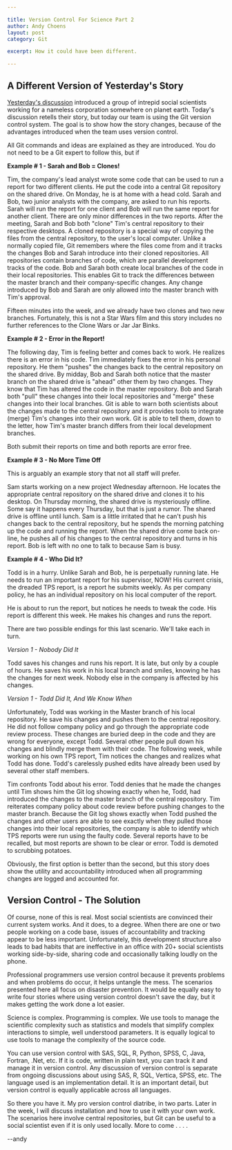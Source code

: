 ```yaml
---

title: Version Control For Science Part 2
author: Andy Choens
layout: post
category: Git

excerpt: How it could have been different.

---
```


## A Different Version of Yesterday's Story

[Yesterday's discussion](http://choens.github.io/git/2014/08/18/Version-Control-For-Science/)
introduced a group of intrepid social scientists working for a
nameless corporation somewhere on planet earth. Today's discussion
retells their story, but today our team is using the Git version
control system. The goal is to show how the story changes, because of
the advantages introduced when the team uses version control.

All Git commands and ideas are explained as they are introduced. You
do not need to be a Git expert to follow this, but if

**Example # 1 - Sarah and Bob = Clones!**

Tim, the company's lead analyst wrote some code that can be used to
run a report for two different clients. He put the code into a central
Git repository on the shared drive. On Monday, he is at home with a
head cold. Sarah and Bob, two junior analysts with the company, are
asked to run his reports. Sarah will run the report for one client and
Bob will run the same report for another client. There are only minor
differences in the two reports. After the meeting, Sarah and Bob both
"clone" Tim's central repository to their respective desktops. A
cloned repository is a special way of copying the files from the
central repository, to the user's local computer. Unlike a normally
copied file, Git remembers where the files come from and it tracks the
changes Bob and Sarah introduce into their cloned repositories. All
repositories contain branches of code, which are parallel development
tracks of the code. Bob and Sarah both create local branches of the
code in their local repositories. This enables Git to track the
differences between the master branch and their company-specific
changes. Any change introduced by Bob and Sarah are only allowed into
the master branch with Tim's approval.

Fifteen minutes into the week, and we already have two
clones and two new branches. Fortunately, this is not a Star Wars film
and this story includes no further references to the Clone Wars or Jar
Jar Binks.

**Example # 2 - Error in the Report!**

The following day, Tim is feeling better and comes back to work. He
realizes there is an error in his code. Tim immediately fixes the
error in his personal repository. He them "pushes" the changes back to
the central repository on the shared drive. By midday, Bob and Sarah
both notice that the master branch on the shared drive is "ahead"
other them by two changes. They know that Tim has altered the code in
the master repository. Bob and Sarah both "pull" these changes into
their local repositories and "merge" these changes into their local
branches. Git is able to warn both scientists about the changes made
to the central repository and it provides tools to integrate (merge)
Tim's changes into their own work. Git is able to tell them, down to
the letter, how Tim's master branch differs from their local
development branches. 

Both submit their reports on time and both reports are error free.

**Example # 3 - No More Time Off**

This is arguably an example story that not all staff will prefer.

Sam starts working on a new project Wednesday afternoon. He locates
the appropriate central repository on the shared drive and clones it
to his desktop. On Thursday morning, the shared drive is mysteriously
offline. Some say it happens every Thursday, but that is just a
rumor. The shared drive is offline until lunch. Sam is a little
irritated that he can't push his changes back to the central
repository, but he spends the morning patching up the code and running
the report. When the shared drive come back on-line, he pushes all of
his changes to the central repository and turns in his report. Bob is
left with no one to talk to because Sam is busy.

**Example # 4 - Who Did It?**

Todd is in a hurry. Unlike Sarah and Bob, he is perpetually running
late. He needs to run an important report for his supervisor, NOW!
His current crisis, the dreaded TPS report, is a report he submits
weekly. As per company policy, he has an individual repository on his
local computer of the report.

He is about to run the report, but notices he needs to tweak the
code. His report is different this week. He makes his changes and runs
the report.

There are two possible endings for this last scenario. We'll take each
in turn.

_Version 1 - Nobody Did It_

Todd saves his changes and runs his report. It is late, but only by a
couple of hours. He saves his work in his local branch and smiles,
knowing he has the changes for next week. Nobody else in the company
is affected by his changes.

_Version 1 - Todd Did It, And We Know When_

Unfortunately, Todd was working in the Master branch of his local
repository. He save his changes and pushes them to the central
repository. He did not follow company policy and go through the
appropriate code review process. These changes are buried deep in the
code and they are wrong for everyone, except Todd. Several other
people pull down his changes and blindly merge them with their
code. The following week, while working on his own TPS report, Tim
notices the changes and realizes what Todd has done. Todd's carelessly
pushed edits have already been used by several other staff members.

Tim confronts Todd about his error. Todd denies that he made the
changes until Tim shows him the Git log showing exactly when he, Todd,
had introduced the changes to the master branch of the central
repository. Tim reiterates company policy about code review before
pushing changes to the master branch. Because the Git log shows
exactly when Todd pushed the changes and other users are able to see
exactly when they pulled those changes into their local repositories,
the company is able to identify which TPS reports were run using the
faulty code. Several reports have to be recalled, but most reports are
shown to be clear or error. Todd is demoted to scrubbing potatoes.

Obviously, the first option is better than the second, but this story
does show the utility and accountability introduced when all
programming changes are logged and accounted for.

## Version Control - The Solution

Of course, none of this is real. Most social scientists are convinced
their current system works. And it does, to a degree. When there are
one or two people working on a code base, issues of accountability and
tracking appear to be less important. Unfortunately, this development
structure also leads to bad habits that are ineffective in an office
with 20+ social scientists working side-by-side, sharing code and
occasionally talking loudly on the phone.

Professional programmers use version control because it prevents
problems and when problems do occur, it helps untangle the mess. The
scenarios presented here all focus on disaster prevention. It would be
equally easy to write four stories where using version control doesn't save
the day, but it makes getting the work done a lot easier.

Science is complex. Programming is complex. We use tools to manage the
scientific complexity such as statistics and models that simplify
complex interactions to simple, well understood parameters. It is
equally logical to use tools to manage the complexity of the source
code.

You can use version control with SAS, SQL, R, Python, SPSS, C, Java,
Fortran, .Net, etc. If it is code, written in plain text, you can
track it and manage it in version control. Any discussion of version
control is separate from ongoing discussions about using SAS, R, SQL,
Vertica, SPSS, etc. The language used is an implementation detail. It
is an important detail, but version control is equally applicable
across all languages.

So there you have it. My pro version control diatribe, in two
parts. Later in the week, I will discuss installation and how to use
it with your own work. The scenarios here involve central
repositories, but Git can be useful to a social scientist even if it
is only used locally. More to come . . . . 

--andy



